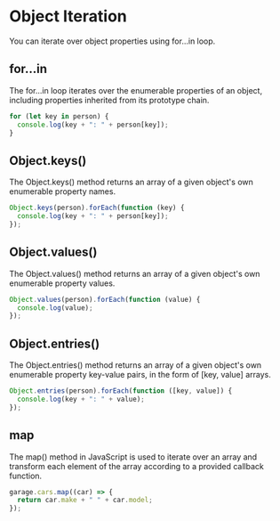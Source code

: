 # Object Iteration

You can iterate over object properties using for...in loop.

## for...in

The for...in loop iterates over the enumerable properties of an object, including properties inherited from its prototype chain.

```js
for (let key in person) {
  console.log(key + ": " + person[key]);
}
```

## Object.keys()

The Object.keys() method returns an array of a given object's own enumerable property names.

```js
Object.keys(person).forEach(function (key) {
  console.log(key + ": " + person[key]);
});
```

## Object.values()

The Object.values() method returns an array of a given object's own enumerable property values.

```js
Object.values(person).forEach(function (value) {
  console.log(value);
});
```

## Object.entries()

The Object.entries() method returns an array of a given object's own enumerable property key-value pairs, in the form of [key, value] arrays.

```js
Object.entries(person).forEach(function ([key, value]) {
  console.log(key + ": " + value);
});
```

## map

The map() method in JavaScript is used to iterate over an array and transform each element of the array according to a provided callback function.

```js
garage.cars.map((car) => {
  return car.make + " " + car.model;
});
```
